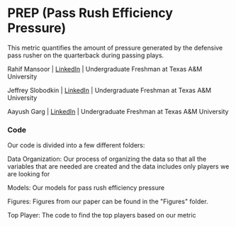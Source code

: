 # PREP (Pass Rush Efficiency Pressure)
This metric quantifies the amount of pressure generated by the defensive pass rusher on the quarterback during passing plays.

Rahif Mansoor | [LinkedIn](https://www.linkedin.com/in/rahif-mansoor-8a3b9522b/) | Undergraduate Freshman at Texas A&M University

Jeffrey Slobodkin | [LinkedIn](https://www.linkedin.com/in/jeffrey-slobodkin/) | Undergraduate Freshman at Texas A&M University

Aayush Garg | [LinkedIn](https://www.linkedin.com/in/aayushg1414/) | Undergraduate Freshman at Texas A&M University

### Code
Our code is divided into a few different folders:

Data Organization: Our process of organizing the data so that all the variables that are needed are created and the data includes only players we are looking for

Models: Our models for pass rush efficiency pressure

Figures: Figures from our paper can be found in the "Figures" folder.

Top Player: The code to find the top players based on our metric
